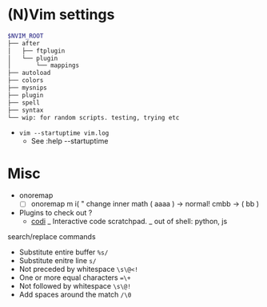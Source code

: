 # (N)Vim settings

```bash
$NVIM_ROOT
├── after
│   ├── ftplugin
│   └── plugin
│       └── mappings
├── autoload
├── colors
├── mysnips
├── plugin
├── spell
├── syntax
└── wip: for random scripts. testing, trying etc
```


* `vim --startuptime vim.log`
  - See :help --startuptime


# Misc
- onoremap
  - [ ] onoremap m i\( " change inner math \( aaaa \) -> normal! cmbb<esc> -> \( bb \)
- Plugins to check out ?
  - [codi](https://github.com/metakirby5/codi.vim)
    _ Interactive code scratchpad.
    _ out of shell: python, js

search/replace commands
- Substitute entire buffer `%s/`
- Substitute enitre line `s/`
- Not preceded by whitespace `\s\@<!`
- One or more equal characters `=\+`
- Not followed by whitespace `\s\@!`
- Add spaces around the match `/\0`
